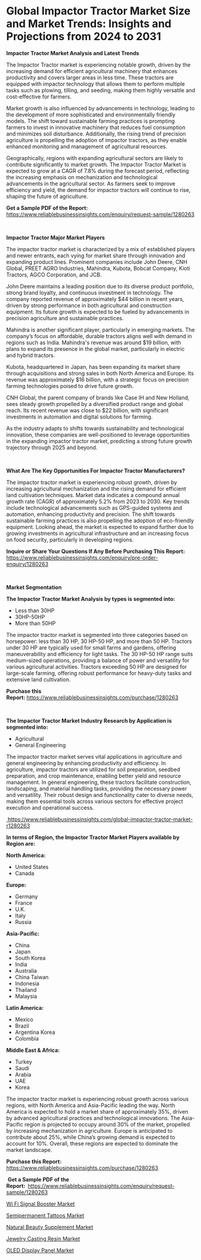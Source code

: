<p><h1>Global Impactor Tractor Market Size and Market Trends: Insights and Projections from 2024 to 2031</h1></p><p><strong>Impactor Tractor Market Analysis and Latest Trends</strong></p>
<p><p>The Impactor Tractor market is experiencing notable growth, driven by the increasing demand for efficient agricultural machinery that enhances productivity and covers larger areas in less time. These tractors are equipped with impactor technology that allows them to perform multiple tasks such as plowing, tilling, and seeding, making them highly versatile and cost-effective for farmers.</p><p>Market growth is also influenced by advancements in technology, leading to the development of more sophisticated and environmentally friendly models. The shift toward sustainable farming practices is prompting farmers to invest in innovative machinery that reduces fuel consumption and minimizes soil disturbance. Additionally, the rising trend of precision agriculture is propelling the adoption of impactor tractors, as they enable enhanced monitoring and management of agricultural resources.</p><p>Geographically, regions with expanding agricultural sectors are likely to contribute significantly to market growth. The Impactor Tractor Market is expected to grow at a CAGR of 7.8% during the forecast period, reflecting the increasing emphasis on mechanization and technological advancements in the agricultural sector. As farmers seek to improve efficiency and yield, the demand for impactor tractors will continue to rise, shaping the future of agriculture.</p></p>
<p><strong>Get a Sample PDF of the Report:&nbsp;</strong> <a href="https://www.reliablebusinessinsights.com/enquiry/request-sample/1280263?utm_campaign=96&utm_medium=2&utm_source=Github&utm_content=ia&utm_term=29092024&utm_id=impactor-tractor">https://www.reliablebusinessinsights.com/enquiry/request-sample/1280263</a></p>
<p>&nbsp;</p>
<p><strong>Impactor Tractor Major Market Players</strong></p>
<p><p>The impactor tractor market is characterized by a mix of established players and newer entrants, each vying for market share through innovation and expanding product lines. Prominent companies include John Deere, CNH Global, PREET AGRO Industries, Mahindra, Kubota, Bobcat Company, Kioti Tractors, AGCO Corporation, and JCB.</p><p>John Deere maintains a leading position due to its diverse product portfolio, strong brand loyalty, and continuous investment in technology. The company reported revenue of approximately $44 billion in recent years, driven by strong performance in both agricultural and construction equipment. Its future growth is expected to be fueled by advancements in precision agriculture and sustainable practices.</p><p>Mahindra is another significant player, particularly in emerging markets. The company’s focus on affordable, durable tractors aligns well with demand in regions such as India. Mahindra's revenue was around $19 billion, with plans to expand its presence in the global market, particularly in electric and hybrid tractors.</p><p>Kubota, headquartered in Japan, has been expanding its market share through acquisitions and strong sales in both North America and Europe. Its revenue was approximately $16 billion, with a strategic focus on precision farming technologies poised to drive future growth.</p><p>CNH Global, the parent company of brands like Case IH and New Holland, sees steady growth propelled by a diversified product range and global reach. Its recent revenue was close to $22 billion, with significant investments in automation and digital solutions for farming.</p><p>As the industry adapts to shifts towards sustainability and technological innovation, these companies are well-positioned to leverage opportunities in the expanding impactor tractor market, predicting a strong future growth trajectory through 2025 and beyond.</p></p>
<p>&nbsp;</p>
<p><strong>What Are The Key Opportunities For Impactor Tractor Manufacturers?</strong></p>
<p><p>The impactor tractor market is experiencing robust growth, driven by increasing agricultural mechanization and the rising demand for efficient land cultivation techniques. Market data indicates a compound annual growth rate (CAGR) of approximately 5.2% from 2023 to 2030. Key trends include technological advancements such as GPS-guided systems and automation, enhancing productivity and precision. The shift towards sustainable farming practices is also propelling the adoption of eco-friendly equipment. Looking ahead, the market is expected to expand further due to growing investments in agricultural infrastructure and an increasing focus on food security, particularly in developing regions.</p></p>
<p><strong>Inquire or Share Your Questions If Any Before Purchasing This Report:</strong> <a href="https://www.reliablebusinessinsights.com/enquiry/pre-order-enquiry/1280263?utm_campaign=96&utm_medium=2&utm_source=Github&utm_content=ia&utm_term=29092024&utm_id=impactor-tractor">https://www.reliablebusinessinsights.com/enquiry/pre-order-enquiry/1280263</a></p>
<p>&nbsp;</p>
<p><strong>Market Segmentation</strong></p>
<p><strong>The Impactor Tractor Market Analysis by types is segmented into:</strong></p>
<p><ul><li>Less than 30HP</li><li>30HP-50HP</li><li>More than 50HP</li></ul></p>
<p><p>The impactor tractor market is segmented into three categories based on horsepower: less than 30 HP, 30 HP-50 HP, and more than 50 HP. Tractors under 30 HP are typically used for small farms and gardens, offering maneuverability and efficiency for light tasks. The 30 HP-50 HP range suits medium-sized operations, providing a balance of power and versatility for various agricultural activities. Tractors exceeding 50 HP are designed for large-scale farming, offering robust performance for heavy-duty tasks and extensive land cultivation.</p></p>
<p><strong>Purchase this Report:&nbsp;</strong><a href="https://www.reliablebusinessinsights.com/purchase/1280263?utm_campaign=96&utm_medium=2&utm_source=Github&utm_content=ia&utm_term=29092024&utm_id=impactor-tractor">https://www.reliablebusinessinsights.com/purchase/1280263</a></p>
<p>&nbsp;</p>
<p><strong>The Impactor Tractor Market Industry Research by Application is segmented into:</strong></p>
<p><ul><li>Agricultural</li><li>General Engineering</li></ul></p>
<p><p>The impactor tractor market serves vital applications in agriculture and general engineering by enhancing productivity and efficiency. In agriculture, impactor tractors are utilized for soil preparation, seedbed preparation, and crop maintenance, enabling better yield and resource management. In general engineering, these tractors facilitate construction, landscaping, and material handling tasks, providing the necessary power and versatility. Their robust design and functionality cater to diverse needs, making them essential tools across various sectors for effective project execution and operational success.</p></p>
<p><a href="https://www.reliablebusinessinsights.com/global-impactor-tractor-market-r1280263?utm_campaign=96&utm_medium=2&utm_source=Github&utm_content=ia&utm_term=29092024&utm_id=impactor-tractor">&nbsp;https://www.reliablebusinessinsights.com/global-impactor-tractor-market-r1280263</a></p>
<p><strong>In terms of Region, the Impactor Tractor Market Players available by Region are:</strong></p>
<p>
    <p> <strong> North America: </strong>
        <ul>
            <li>United States</li>
            <li>Canada</li>
        </ul>
        </p> 
    <p> <strong> Europe: </strong>
        <ul>
            <li>Germany</li>
            <li>France</li>
            <li>U.K.</li>
            <li>Italy</li>
            <li>Russia</li>
        </ul>
        </p> 
    <p> <strong> Asia-Pacific: </strong>
        <ul>
            <li>China</li>
            <li>Japan</li>
            <li>South Korea</li>
            <li>India</li>
            <li>Australia</li>
            <li>China Taiwan</li>
            <li>Indonesia</li>
            <li>Thailand</li>
            <li>Malaysia</li>
        </ul>
        </p> 
    <p> <strong> Latin America: </strong>
        <ul>
            <li>Mexico</li>
            <li>Brazil</li>
            <li>Argentina Korea</li>
            <li>Colombia</li>
        </ul>
        </p> 
    <p> <strong> Middle East & Africa: </strong>
        <ul>
            <li>Turkey</li>
            <li>Saudi</li>
            <li>Arabia</li>
            <li>UAE</li>
            <li>Korea</li>
        </ul>
    </p>
    </p>
<p><p>The impactor tractor market is experiencing robust growth across various regions, with North America and Asia-Pacific leading the way. North America is expected to hold a market share of approximately 35%, driven by advanced agricultural practices and technological innovations. The Asia-Pacific region is projected to occupy around 30% of the market, propelled by increasing mechanization in agriculture. Europe is anticipated to contribute about 25%, while China’s growing demand is expected to account for 10%. Overall, these regions are expected to dominate the market landscape.</p></p>
<p><strong>Purchase this Report: </strong><a href="https://www.reliablebusinessinsights.com/purchase/1280263?utm_campaign=96&utm_medium=2&utm_source=Github&utm_content=ia&utm_term=29092024&utm_id=impactor-tractor">https://www.reliablebusinessinsights.com/purchase/1280263</a></p>
<p>&nbsp;<strong>Get a Sample PDF of the Report:&nbsp;&nbsp;</strong><a href="https://www.reliablebusinessinsights.com/enquiry/request-sample/1280263?utm_campaign=96&utm_medium=2&utm_source=Github&utm_content=ia&utm_term=29092024&utm_id=impactor-tractor">https://www.reliablebusinessinsights.com/enquiry/request-sample/1280263</a></p>
<p><strong></strong></p>
<p><p><a href="https://issuu.com/reportprime-2/docs/wi-fi-signal-booster-market-size-20_c47f2c2a323363?utm_campaign=96&utm_medium=2&utm_source=Github&utm_content=ia&utm_term=29092024&utm_id=impactor-tractor">Wi Fi Signal Booster Market</a></p><p><a href="https://www.linkedin.com/pulse/semipermanent-tattoos-market-research-report-exploring-size-sgdkc?utm_campaign=96&utm_medium=2&utm_source=Github&utm_content=ia&utm_term=29092024&utm_id=impactor-tractor">Semipermanent Tattoos Market</a></p><p><a href="https://github.com/DenisePatterson586/Market-Research-Report-List-1/blob/main/natural-beauty-supplement-market.md?utm_campaign=96&utm_medium=2&utm_source=Github&utm_content=ia&utm_term=29092024&utm_id=impactor-tractor">Natural Beauty Supplement Market</a></p><p><a href="https://www.linkedin.com/pulse/what-influencing-future-jewelry-casting-resin-market-insights-3csxc?utm_campaign=96&utm_medium=2&utm_source=Github&utm_content=ia&utm_term=29092024&utm_id=impactor-tractor">Jewelry Casting Resin Market</a></p><p><a href="https://issuu.com/reportprime-2/docs/oled-display-panel-market-size-2030_23934316cf8a9c?utm_campaign=96&utm_medium=2&utm_source=Github&utm_content=ia&utm_term=29092024&utm_id=impactor-tractor">OLED Display Panel Market</a></p></p>